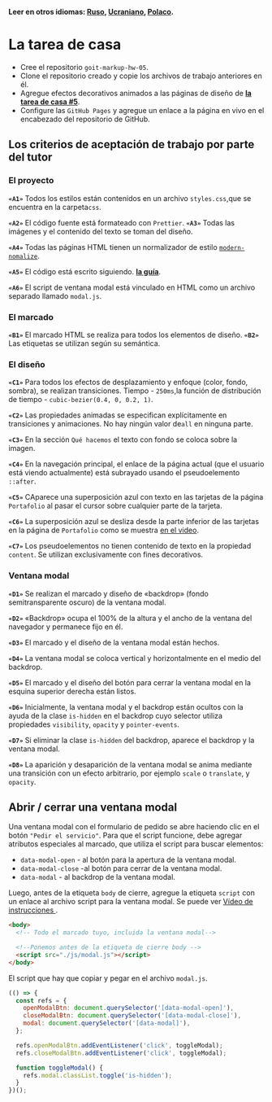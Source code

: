 **Leer en otros idiomas: [Ruso](README.md), [Ucraniano](README.ua.md),
[Polaco](README.pl.md).**

# La tarea de casa

- Cree el repositorio `goit-markup-hw-05`.
- Clone el repositorio creado y copie los archivos de trabajo anteriores en él.
- Agregue efectos decorativos animados a las páginas de diseño de
  [**la tarea de casa #5**](<https://www.figma.com/file/oTYBECAN79dXy19hzWObO4/Web-Studio-(Version-2.1)?node-id=1%3A836>).
- Configure las `GitHub Pages` y agregue un enlace a la página en vivo en el encabezado del repositorio de
  GitHub.

## Los criterios de aceptación de trabajo por parte del tutor
### El proyecto

**`«A1»`** Todos los estilos están contenidos en un archivo `styles.css`,que se encuentra en la carpeta`css`.

**`«A2»`** El código fuente está formateado con  `Prettier`.
**`«A3»`** Todas las imágenes y el contenido del texto se toman del diseño.

**`«A4»`** Todas las páginas HTML tienen un normalizador de estilo
[`modern-nomalize`](https://github.com/sindresorhus/modern-normalize).

**`«A5»`** El código está escrito siguiendo. [**la guía**](https://codeguide.co/).

**`«A6»`** El script de ventana modal está vinculado en HTML como un archivo separado llamado `modal.js`.

### El marcado

**`«B1»`** El marcado HTML se realiza para todos los elementos de diseño.
**`«B2»`** Las etiquetas se utilizan según su semántica.

### El diseño

**`«C1»`** Para todos los efectos de desplazamiento y enfoque (color, fondo, sombra), se realizan transiciones.
Tiempo - `250ms`,la función de distribución de tiempo - `cubic-bezier(0.4, 0, 0.2, 1)`.

**`«C2»`** Las propiedades animadas se especifican explícitamente en transiciones y animaciones. No hay ningún valor de`all` en ninguna parte.

**`«C3»`** En la sección `Qué hacemos` el texto con fondo se coloca sobre la imagen.

**`«C4»`** En la navegación principal, el enlace de la página actual (que el usuario está viendo actualmente) está subrayado usando el pseudoelemento `::after`.

**`«C5»`** СAparece una superposición azul con texto en las tarjetas de la página `Portafolio` al pasar el cursor sobre cualquier parte de la tarjeta.

**`«C6»`** La superposición azul se desliza desde la parte inferior de las tarjetas en la página de `Portafolio` como se muestra [en el video](./preview.gif).

**`«C7»`** Los pseudoelementos no tienen contenido de texto en la propiedad `content`. Se utilizan exclusivamente con fines decorativos.

### Ventana modal

**`«D1»`** Se realizan el marcado y diseño de «backdrop» (fondo semitransparente oscuro) de la ventana modal.

**`«D2»`** «Backdrop» ocupa el 100% de la altura y el ancho de la ventana del navegador y permanece fijo en él.

**`«D3»`** El marcado y el diseño de la ventana modal están hechos.

**`«D4»`** La ventana modal se coloca vertical y horizontalmente en el medio del backdrop.

**`«D5»`** El marcado y el diseño del botón para cerrar la ventana modal en la esquina superior derecha están listos.

**`«D6»`** Inicialmente, la ventana modal y el backdrop están ocultos con la ayuda de la clase
`is-hidden` en el backdrop cuyo selector utiliza propiedades
`visibility`, `opacity` y `pointer-events`.

**`«D7»`** Si eliminar la clase `is-hidden` del backdrop, aparece el backdrop y la ventana modal.

**`«D8»`** La aparición y desaparición de la ventana modal se anima mediante una transición con un efecto arbitrario, por ejemplo `scale` o `translate`, y `opacity`.

## Abrir / cerrar una ventana modal
Una ventana modal con el formulario de pedido se abre haciendo clic en el botón `"Pedir el servicio"`. Para que el script funcione, debe agregar atributos especiales al marcado, que utiliza el script para buscar elementos:
- `data-modal-open` - al botón para la apertura de la ventana modal.
- `data-modal-close` -al botón para cerrar de la ventana modal.
- `data-modal` - al backdrop de la ventana modal.

Luego, antes de la etiqueta `body` de cierre, agregue la etiqueta  `script` con un enlace al archivo script para la ventana modal. Se puede ver
[Vídeo de instrucciones ](https://drive.google.com/file/d/1yasixN2K-9DdsYtKCJWVay9WbyTZai0t/view?usp=sharing).

```html
<body>
  <!-- Todo el marcado tuyo, incluida la ventana modal-->

  <!--Ponemos antes de la etiqueta de cierre body -->
  <script src="./js/modal.js"></script>
</body>
```

El script que hay que copiar y pegar en el archivo `modal.js`.

```js
(() => {
  const refs = {
    openModalBtn: document.querySelector('[data-modal-open]'),
    closeModalBtn: document.querySelector('[data-modal-close]'),
    modal: document.querySelector('[data-modal]'),
  };

  refs.openModalBtn.addEventListener('click', toggleModal);
  refs.closeModalBtn.addEventListener('click', toggleModal);

  function toggleModal() {
    refs.modal.classList.toggle('is-hidden');
  }
})();
```
